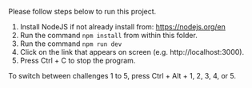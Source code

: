 Please follow steps below to run this project.
1. Install NodeJS if not already install from: https://nodejs.org/en
2. Run the command `npm install` from within this folder.
3. Run the command `npm run dev`
4. Click on the link that appears on screen (e.g. http://localhost:3000). 
5. Press Ctrl + C to stop the program.

To switch between challenges 1 to 5, press Ctrl + Alt + 1, 2, 3, 4, or 5.